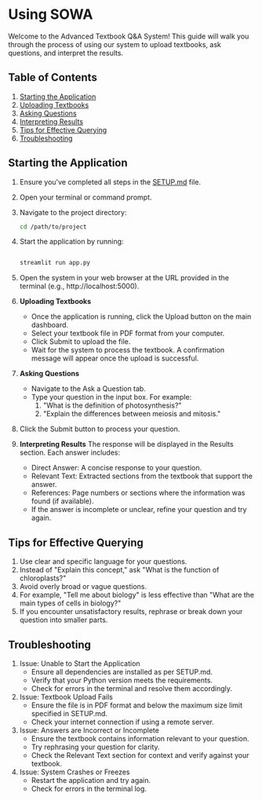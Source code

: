 # Using SOWA

Welcome to the Advanced Textbook Q&A System! This guide will walk you through the process of using our system to upload textbooks, ask questions, and interpret the results.

## Table of Contents

1. [Starting the Application](#starting-the-application)
2. [Uploading Textbooks](#uploading-textbooks)
3. [Asking Questions](#asking-questions)
4. [Interpreting Results](#interpreting-results)
5. [Tips for Effective Querying](#tips-for-effective-querying)
6. [Troubleshooting](#troubleshooting)

## Starting the Application

1. Ensure you've completed all steps in the [SETUP.md](SETUP.md) file.
2. Open your terminal or command prompt.
3. Navigate to the project directory:
   ```bash
   cd /path/to/project
   ```
4. Start the application by running:
   ```bash
   
   streamlit run app.py
   ```
5. Open the system in your web browser at the URL provided in the terminal (e.g., http://localhost:5000).
6. **Uploading Textbooks**
   - Once the application is running, click the Upload button on the main dashboard.
   - Select your textbook file in PDF format from your computer.
   - Click Submit to upload the file.
   - Wait for the system to process the textbook. A confirmation message will appear once the upload is successful.

7. **Asking Questions**
   - Navigate to the Ask a Question tab.
   - Type your question in the input box. For example:
      1. "What is the definition of photosynthesis?"
      2. "Explain the differences between meiosis and mitosis."

8. Click the Submit button to process your question.

9. **Interpreting Results**
   The response will be displayed in the Results section.
   Each answer includes:
   - Direct Answer: A concise response to your question.
   - Relevant Text: Extracted sections from the textbook that support the answer.
   - References: Page numbers or sections where the information was found (if available).
   - If the answer is incomplete or unclear, refine your question and try again.

## Tips for Effective Querying
1. Use clear and specific language for your questions.
2. Instead of "Explain this concept," ask "What is the function of chloroplasts?"
3. Avoid overly broad or vague questions.
4. For example, "Tell me about biology" is less effective than "What are the main types of cells in biology?"
5. If you encounter unsatisfactory results, rephrase or break down your question into smaller parts.

## Troubleshooting
1. Issue: Unable to Start the Application
   - Ensure all dependencies are installed as per SETUP.md.
   - Verify that your Python version meets the requirements.
   - Check for errors in the terminal and resolve them accordingly.
2. Issue: Textbook Upload Fails
   - Ensure the file is in PDF format and below the maximum size limit specified in SETUP.md.
   - Check your internet connection if using a remote server.
3. Issue: Answers are Incorrect or Incomplete
   - Ensure the textbook contains information relevant to your question.
   - Try rephrasing your question for clarity.
   - Check the Relevant Text section for context and verify against your textbook.
4. Issue: System Crashes or Freezes
   - Restart the application and try again.
   - Check for errors in the terminal log.
 